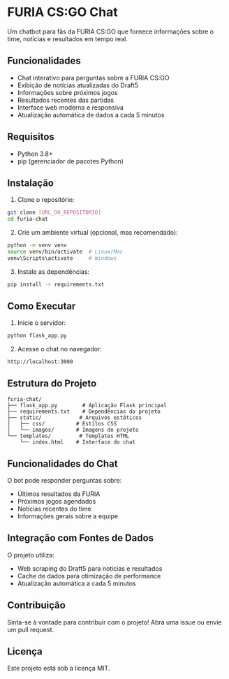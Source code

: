 # FURIA CS:GO Chat

Um chatbot para fãs da FURIA CS:GO que fornece informações sobre o time, notícias e resultados em tempo real.

## Funcionalidades

- Chat interativo para perguntas sobre a FURIA CS:GO
- Exibição de notícias atualizadas do Draft5
- Informações sobre próximos jogos
- Resultados recentes das partidas
- Interface web moderna e responsiva
- Atualização automática de dados a cada 5 minutos

## Requisitos

- Python 3.8+
- pip (gerenciador de pacotes Python)

## Instalação

1. Clone o repositório:
```bash
git clone [URL_DO_REPOSITÓRIO]
cd furia-chat
```

2. Crie um ambiente virtual (opcional, mas recomendado):
```bash
python -m venv venv
source venv/bin/activate  # Linux/Mac
venv\Scripts\activate     # Windows
```

3. Instale as dependências:
```bash
pip install -r requirements.txt
```

## Como Executar

1. Inicie o servidor:
```bash
python flask_app.py
```

2. Acesse o chat no navegador:
```
http://localhost:3000
```

## Estrutura do Projeto

```
furia-chat/
├── flask_app.py        # Aplicação Flask principal
├── requirements.txt    # Dependências do projeto
├── static/            # Arquivos estáticos
│   ├── css/          # Estilos CSS
│   └── images/       # Imagens do projeto
└── templates/         # Templates HTML
    └── index.html    # Interface do chat
```

## Funcionalidades do Chat

O bot pode responder perguntas sobre:
- Últimos resultados da FURIA
- Próximos jogos agendados
- Notícias recentes do time
- Informações gerais sobre a equipe

## Integração com Fontes de Dados

O projeto utiliza:
- Web scraping do Draft5 para notícias e resultados
- Cache de dados para otimização de performance
- Atualização automática a cada 5 minutos

## Contribuição

Sinta-se à vontade para contribuir com o projeto! Abra uma issue ou envie um pull request.

## Licença

Este projeto está sob a licença MIT.
